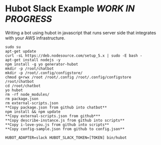 # Hubot Slack Example ***WORK IN PROGRESS***
Writing a bot using hubot in javascript that runs server side that integrates with your AWS infrastructure. 

```
sudo su
apt-get update
curl -sL https://deb.nodesource.com/setup_5.x | sudo -E bash -
apt-get install nodejs -y
npm install -g yo generator-hubot
mkdir -p /root/chatbot
mkdir -p /root/.config/configstore/
chmod g+rwx /root /root/.config /root/.config/configstore /root/chatbot
cd /root/chatbot
yo hubot
rm -rf node_modules/
rm package.json
rm external-scripts.json
**Copy package.json from github into chatbot**
npm install && npm update
**Copy external-scripts.json from github***
**Copy describe-instance.js from github into scripts**
**Copy i-love-you.js from github into scripts**
**Copy config-sample.json from github to config.json**

HUBOT_ADAPTER=slack HUBOT_SLACK_TOKEN=[TOKEN] bin/hubot
```

